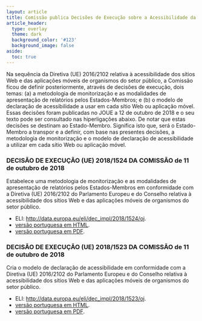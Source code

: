 ```yaml
---
layout: article
title: Comissão publica Decisões de Execução sobre a Acessibilidade da Web e das Aplicações Móveis
article_header:
  type: overlay
  theme: dark
  background_color: '#123'
  background_image: false
aside:
  toc: true
---
```


Na sequência da Diretiva (UE) 2016/2102 relativa à acessibilidade dos sítios Web e das aplicações móveis de organismos do setor público, a Comissão ficou de definir posteriormente, através de decisões de execução, dois temas: (a) a metodologia de monitorização e as modalidades de apresentação de relatórios pelos Estados-Membros; e (b) o modelo de declaração de acessibilidade a usar em cada sítio Web ou aplicação móvel. Essas decisões foram publicadas no JOUE a 12 de outubro de 2018 e o seu texto pode ser consultado nas hiperligações abaixo. De notar que estas decisões se destinam ao Estado-Membro. Significa isto que, será o Estado-Membro a transpor e a definir, com base nas presentes decisões, a metodologia de monitorização e o modelo de declaração de acessibilidade a utilizar em cada sítio Web ou aplicação móvel.

### DECISÃO DE EXECUÇÃO (UE) 2018/1524 DA COMISSÃO de 11 de outubro de 2018

Estabelece uma metodologia de monitorização e as modalidades de apresentação de relatórios pelos Estados-Membros em conformidade com a Diretiva (UE) 2016/2102 do Parlamento Europeu e do Conselho relativa à acessibilidade dos sítios Web e das aplicações móveis de organismos do setor público.

  * ELI: <http://data.europa.eu/eli/dec_impl/2018/1524/oj>.
  * [versão portuguesa em HTML](https://eur-lex.europa.eu/legal-content/PT/TXT/HTML/?uri=CELEX:32018D1524&qid=1539336854554&from=EN).
  * [versão portuguesa em PDF](https://eur-lex.europa.eu/legal-content/PT/TXT/PDF/?uri=CELEX:32018D1524&qid=1539336854554&from=EN).

### DECISÃO DE EXECUÇÃO (UE) 2018/1523 DA COMISSÃO de 11 de outubro de 2018

Cria o modelo de declaração de acessibilidade em conformidade com a Diretiva (UE) 2016/2102 do Parlamento Europeu e do Conselho relativa à acessibilidade dos sítios Web e das aplicações móveis de organismos do setor público.

  * ELI: <http://data.europa.eu/eli/dec_impl/2018/1523/oj>.
  * [versão portuguesa em HTML](https://eur-lex.europa.eu/legal-content/PT/TXT/HTML/?uri=CELEX:32018D1523&qid=1539336854554&from=EN).
  * [versão portuguesa em PDF](https://eur-lex.europa.eu/legal-content/PT/TXT/PDF/?uri=CELEX:32018D1523&qid=1539336854554&from=EN).
